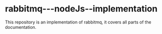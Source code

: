 # rabbitmq---nodeJs--implementation
This repository is an implementation of rabbitmq, it covers all parts of the documentation.
